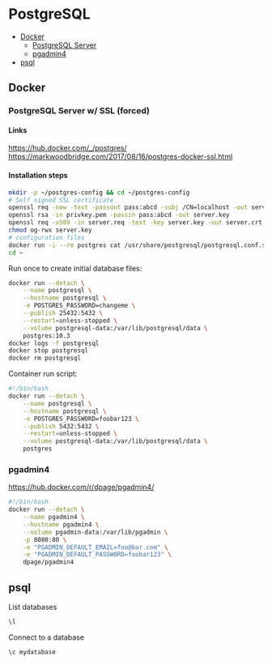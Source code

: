 # PostgreSQL

- [Docker](#docker)
  - [PostgreSQL Server](#postgresql-server)
  - [pgadmin4](#pgadmin4)
- [psql](#psql)

## Docker

### PostgreSQL Server w/ SSL (forced)

#### Links

https://hub.docker.com/_/postgres/
https://markwoodbridge.com/2017/08/16/postgres-docker-ssl.html

#### Installation steps

```bash
mkdir -p ~/postgres-config && cd ~/postgres-config
# Self signed SSL certificate
openssl req -new -text -passout pass:abcd -subj /CN=localhost -out server.req
openssl rsa -in privkey.pem -passin pass:abcd -out server.key
openssl req -x509 -in server.req -text -key server.key -out server.crt
chmod og-rwx server.key
# configuration files
docker run -i --rm postgres cat /usr/share/postgresql/postgresql.conf.sample > my-postgres.conf
cd ~
```

Run once to create initial database files:

```bash
docker run --detach \
    --name postgresql \
    --hostname postgresql \
    -e POSTGRES_PASSWORD=changeme \
    --publish 25432:5432 \
    --restart=unless-stopped \
    --volume postgresql-data:/var/lib/postgresql/data \
    postgres:10.3
docker logs -f postgresql
docker stop postgresql
docker rm postgresql
```

Container run script:

```bash
#!/bin/bash
docker run --detach \
    --name postgresql \
    --hostname postgresql \
    -e POSTGRES_PASSWORD=foobar123 \
    --publish 5432:5432 \
    --restart=unless-stopped \
    --volume postgresql-data:/var/lib/postgresql/data \
    postgres
```

### pgadmin4

https://hub.docker.com/r/dpage/pgadmin4/

```bash
#!/bin/bash
docker run --detach \
    --name pgadmin4 \
    --hostname pgadmin4 \
    --volume pgadmin-data:/var/lib/pgadmin \
    -p 8080:80 \
    -e "PGADMIN_DEFAULT_EMAIL=foo@bar.com" \
    -e "PGADMIN_DEFAULT_PASSWORD=foobar123" \
    dpage/pgadmin4
```

## psql


List databases

```bash
\l
```

Connect to a database

```bash
\c mydatabase
```
